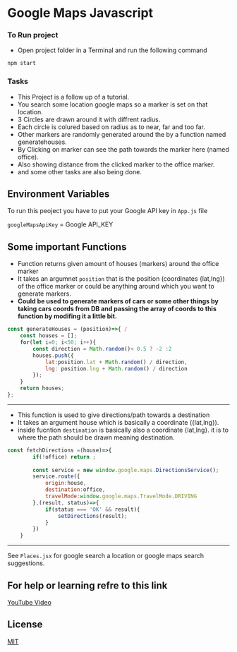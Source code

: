 # Google Maps Javascript

### To Run project

- Open project folder in a Terminal and run the following command
```bash
npm start
```

### Tasks

- This Project is a follow up  of a tutorial.
- You search some location google maps so a marker is set on that location.
- 3 Circles are drawn around it with diffrent radius.
- Each circle is colured based on radius as to near, far and too far.
- Other markers are randomly generated around the  by a function named generatehouses.
- By Clicking on marker can see the path towards the marker here (named office).
- Also showing distance from the clicked marker to the office marker.
- and some other tasks are also being done.

## Environment Variables

To run this peoject you have to put your Google API key in ```App.js``` file


`googleMapsApiKey` = Google API_KEY



## Some important Functions
- Function returns given amount of houses (markers) around the office marker
- It takes an argumnet `position` that is the position (coordinates {lat,lng}) of the office marker or could be anything around which you want to generate markers.
- **Could be used to generate markers of cars or some other things by taking cars coords from DB and passing the array of coords to this function by modifing it a little bit.**
```js 
const generateHouses = (position)=>{ /
    const houses = [];  
    for(let i=0; i<50; i++){
        const direction = Math.random()< 0.5 ? -2 :2
        houses.push({
            lat:position.lat + Math.random() / direction,
            lng: position.lng + Math.random() / direction
        });
    }
    return houses;
};
```
---
- This function is used to give directions/path towards a destination
- It takes an argument house which is basically a coordinate ({lat,lng}).
- inside fucntion `destination` is basically also a coordinate {lat,lng}. it is to where the path should be drawn meaning destination.
```js
const fetchDirections =(house)=>{ 
        if(!office) return ;
        
        const service = new window.google.maps.DirectionsService();
        service.route({
            origin:house,
            destination:office,
            travelMode:window.google.maps.TravelMode.DRIVING
        },(result, status)=>{
            if(status === 'OK' && result){
                setDirections(result);
            }
        })
    }
```

---

See `Places.jsx` for google search a location or google maps search suggestions.

## For help or learning refre to this link
[YouTube Video](https://www.youtube.com/watch?v=2po9_CIRW7I)

## License

[MIT](https://choosealicense.com/licenses/mit/)

